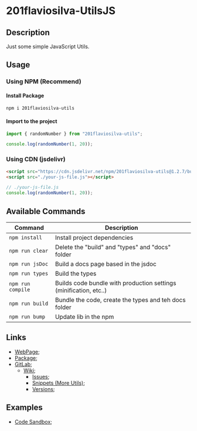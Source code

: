 # 201flaviosilva-UtilsJS

## Description
Just some simple JavaScript Utils.

## Usage

### Using NPM (Recommend)
#### Install Package
```sh
npm i 201flaviosilva-utils
```

#### Import to the project
```js
import { randomNumber } from "201flaviosilva-utils";

console.log(randomNumber(1, 20));
```

### Using CDN (jsdelivr)
```html
<script src="https://cdn.jsdelivr.net/npm/201flaviosilva-utils@1.2.7/build/utils.min.js"></script>
<script src="./your-js-file.js"></script>
```

```js
// ./your-js-file.js
console.log(randomNumber(1, 20));
```

## Available Commands

| Command           | Description                                                       |
| ----------------- | ----------------------------------------------------------------- |
| `npm install`     | Install project dependencies                                      |
| `npm run clear`   | Delete the "build" and "types" and "docs" folder                  |
| `npm run jsDoc`   | Build a docs page based in the jsdoc                              |
| `npm run types`   | Build the types                                                   |
| `npm run compile` | Builds code bundle with production settings (minification, etc..) |
| `npm run build`   | Bundle the code, create the types and teh docs folder             |
| `npm run bump`    | Update lib in the npm                                             |

## Links
- [WebPage](https://201flaviosilva-labs.github.io/javascript-utils/);
- [Package](https://www.npmjs.com/package/201flaviosilva-utils);
- [GitLab](https://gitlab.com/201flaviosilva/utilsjs/);
  - [Wiki](https://gitlab.com/201flaviosilva/utilsjs/-/wikis);
	- [Issues](https://gitlab.com/201flaviosilva/utilsjs/-/issues);
	- [Snippets (More Utils)](https://gitlab.com/201flaviosilva/utilsjs/-/snippets);
	- [Versions](https://gitlab.com/201flaviosilva/utilsjs/-/releases);

## Examples
- [Code Sandbox](https://codesandbox.io/examples/package/201flaviosilva-utils);
